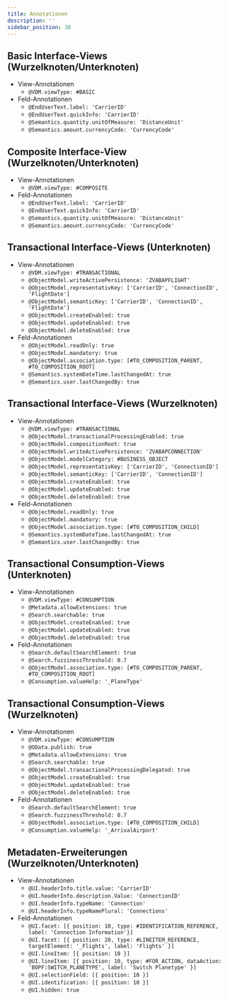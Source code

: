 ```yaml
---
title: Annotationen
description: ''
sidebar_position: 30
---
```


## Basic Interface-Views (Wurzelknoten/Unterknoten)
- View-Annotationen
    - `@VDM.viewType: #BASIC`
- Feld-Annotationen
    - `@EndUserText.label: 'CarrierID'`
    - `@EndUserText.quickInfo: 'CarrierID'`
    - `@Semantics.quantity.unitOfMeasure: 'DistanceUnit'`
    - `@Semantics.amount.currencyCode: 'CurrencyCode'`

## Composite Interface-View (Wurzelknoten/Unterknoten)
- View-Annotationen
    - `@VDM.viewType: #COMPOSITE`
- Feld-Annotationen
    - `@EndUserText.label: 'CarrierID'`
    - `@EndUserText.quickInfo: 'CarrierID'`
    - `@Semantics.quantity.unitOfMeasure: 'DistanceUnit'`
    - `@Semantics.amount.currencyCode: 'CurrencyCode'`
 
## Transactional Interface-Views (Unterknoten)
- View-Annotationen
    - `@VDM.viewType: #TRANSACTIONAL`
    - `@ObjectModel.writeActivePersistence: 'ZVABAPFLIGHT'`
    - `@ObjectModel.representativKey: ['CarrierID', 'ConnectionID', 'FlightDate']`
    - `@ObjectModel.semanticKey: ['CarrierID', 'ConnectionID', 'FlightDate']`
    - `@ObjectModel.createEnabled: true`
    - `@ObjectModel.updateEnabled: true`
    - `@ObjectModel.deleteEnabled: true`
- Feld-Annotationen
   - `@ObjectModel.readOnly: true`
   - `@ObjectModel.mandatory: true`
   - `@ObjectModel.association.type: [#TO_COMPOSITION_PARENT, #TO_COMPOSITION_ROOT]`
   - `@Semantics.systemDateTime.lastChangedAt: true`
   - `@Semantics.user.lastChangedBy: true`

## Transactional Interface-Views (Wurzelknoten)
- View-Annotationen
    - `@VDM.viewType: #TRANSACTIONAL`
    - `@ObjectModel.transactionalProcessingEnabled: true`
    - `@ObjectModel.compositionRoot: true`
    - `@ObjectModel.writeActivePersistence: 'ZVABAPCONNECTION'`
    - `@ObjectModel.modelCategory: #BUSINESS_OBJECT`
    - `@ObjectModel.representativKey: ['CarrierID', 'ConnectionID']`
    - `@ObjectModel.semanticKey: ['CarrierID', 'ConnectionID']`
    - `@ObjectModel.createEnabled: true`
    - `@ObjectModel.updateEnabled: true`
    - `@ObjectModel.deleteEnabled: true`
- Feld-Annotationen
    - `@ObjectModel.readOnly: true`
    - `@ObjectModel.mandatory: true`
    - `@ObjectModel.association.type: [#TO_COMPOSITION_CHILD]`
    - `@Semantics.systemDateTime.lastChangedAt: true`
    - `@Semantics.user.lastChangedBy: true`
 
## Transactional Consumption-Views (Unterknoten)
- View-Annotationen
    - `@VDM.viewType: #CONSUMPTION`
    - `@Metadata.allowExtensions: true`
    - `@Search.searchable: true`
    - `@ObjectModel.createEnabled: true`
    - `@ObjectModel.updateEnabled: true`
    - `@ObjectModel.deleteEnabled: true`
- Feld-Annotationen
    - `@Search.defaultSearchElement: true`
    - `@Search.fuzzinessThreshold: 0.7`
    - `@ObjectModel.association.type: [#TO_COMPOSITION_PARENT, #TO_COMPOSITION_ROOT]`
    - `@Consumption.valueHelp: '_PlaneType'`

## Transactional Consumption-Views (Wurzelknoten)
- View-Annotationen
    - `@VDM.viewType: #CONSUMPTION`
    - `@OData.publish: true`
    - `@Metadata.allowExtensions: true`
    - `@Search.searchable: true`
    - `@ObjectModel.transactionalProcessingDelegated: true`
    - `@ObjectModel.createEnabled: true`
    - `@ObjectModel.updateEnabled: true`
    - `@ObjectModel.deleteEnabled: true`
- Feld-Annotationen
    - `@Search.defaultSearchElement: true`
    - `@Search.fuzzinessThreshold: 0.7`
    - `@ObjectModel.association.type: [#TO_COMPOSITION_CHILD]`
    - `@Consumption.valueHelp: '_ArrivalAirport'`
 
## Metadaten-Erweiterungen (Wurzelknoten/Unterknoten)
- View-Annotationen
    - `@UI.headerInfo.title.value: 'CarrierID'`
    - `@UI.headerInfo.description.Value: 'ConnectionID'`
    - `@UI.headerInfo.typeName: 'Connection'`
    - `@UI.headerInfo.typeNamePlural: 'Connections'`
- Feld-Annotationen
    - `@UI.facet: [{ position: 10, type: #IDENTIFICATION_REFERENCE, label: 'Connection Information'}]`
    - `@UI.facet: [{ position: 20, type: #LINEITEM_REFERENCE, targetElement: '_Flights', label: 'Flights' }]`
    - `@UI.lineItem: [{ position: 10 }]`
    - `@UI.lineItem: [{ position: 10, type: #FOR_ACTION, dataAction: 'BOPF:SWITCH_PLANETYPE', label: 'Switch Planetype' }]`
    - `@UI.selectionField: [{ position: 10 }]`
    - `@UI.identification: [{ position: 10 }]`
    - `@UI.hidden: true`